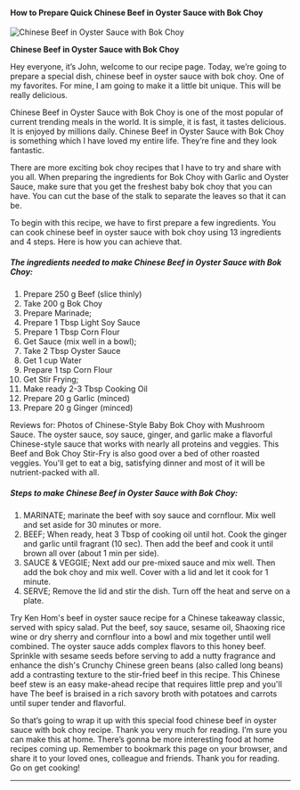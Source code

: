             

#### How to Prepare Quick Chinese Beef in Oyster Sauce with Bok Choy

![Chinese Beef in Oyster Sauce with Bok Choy](https://img-global.cpcdn.com/recipes/b3c44938712a8a63/751x532cq70/chinese-beef-in-oyster-sauce-with-bok-choy-recipe-main-photo.jpg)

**Chinese Beef in Oyster Sauce with Bok Choy**

Hey everyone, it’s John, welcome to our recipe page. Today, we’re going to prepare a special dish, chinese beef in oyster sauce with bok choy. One of my favorites. For mine, I am going to make it a little bit unique. This will be really delicious.

Chinese Beef in Oyster Sauce with Bok Choy is one of the most popular of current trending meals in the world. It is simple, it is fast, it tastes delicious. It is enjoyed by millions daily. Chinese Beef in Oyster Sauce with Bok Choy is something which I have loved my entire life. They’re fine and they look fantastic.

There are more exciting bok choy recipes that I have to try and share with you all. When preparing the ingredients for Bok Choy with Garlic and Oyster Sauce, make sure that you get the freshest baby bok choy that you can have. You can cut the base of the stalk to separate the leaves so that it can be.

To begin with this recipe, we have to first prepare a few ingredients. You can cook chinese beef in oyster sauce with bok choy using 13 ingredients and 4 steps. Here is how you can achieve that.

##### The ingredients needed to make Chinese Beef in Oyster Sauce with Bok Choy:

1.  Prepare 250 g Beef (slice thinly)
2.  Take 200 g Bok Choy
3.  Prepare Marinade;
4.  Prepare 1 Tbsp Light Soy Sauce
5.  Prepare 1 Tbsp Corn Flour
6.  Get Sauce (mix well in a bowl);
7.  Take 2 Tbsp Oyster Sauce
8.  Get 1 cup Water
9.  Prepare 1 tsp Corn Flour
10.  Get Stir Frying;
11.  Make ready 2-3 Tbsp Cooking Oil
12.  Prepare 20 g Garlic (minced)
13.  Prepare 20 g Ginger (minced)

Reviews for: Photos of Chinese-Style Baby Bok Choy with Mushroom Sauce. The oyster sauce, soy sauce, ginger, and garlic make a flavorful Chinese-style sauce that works with nearly all proteins and veggies. This Beef and Bok Choy Stir-Fry is also good over a bed of other roasted veggies. You'll get to eat a big, satisfying dinner and most of it will be nutrient-packed with all.

##### Steps to make Chinese Beef in Oyster Sauce with Bok Choy:

1.  MARINATE; marinate the beef with soy sauce and cornflour. Mix well and set aside for 30 minutes or more.
2.  BEEF; When ready, heat 3 Tbsp of cooking oil until hot. Cook the ginger and garlic until fragrant (10 sec). Then add the beef and cook it until brown all over (about 1 min per side).
3.  SAUCE & VEGGIE; Next add our pre-mixed sauce and mix well. Then add the bok choy and mix well. Cover with a lid and let it cook for 1 minute.
4.  SERVE; Remove the lid and stir the dish. Turn off the heat and serve on a plate.

Try Ken Hom's beef in oyster sauce recipe for a Chinese takeaway classic, served with spicy salad. Put the beef, soy sauce, sesame oil, Shaoxing rice wine or dry sherry and cornflour into a bowl and mix together until well combined. The oyster sauce adds complex flavors to this honey beef. Sprinkle with sesame seeds before serving to add a nutty fragrance and enhance the dish's Crunchy Chinese green beans (also called long beans) add a contrasting texture to the stir-fried beef in this recipe. This Chinese beef stew is an easy make-ahead recipe that requires little prep and you'll have The beef is braised in a rich savory broth with potatoes and carrots until super tender and flavorful.

So that’s going to wrap it up with this special food chinese beef in oyster sauce with bok choy recipe. Thank you very much for reading. I’m sure you can make this at home. There’s gonna be more interesting food at home recipes coming up. Remember to bookmark this page on your browser, and share it to your loved ones, colleague and friends. Thank you for reading. Go on get cooking!

* * *